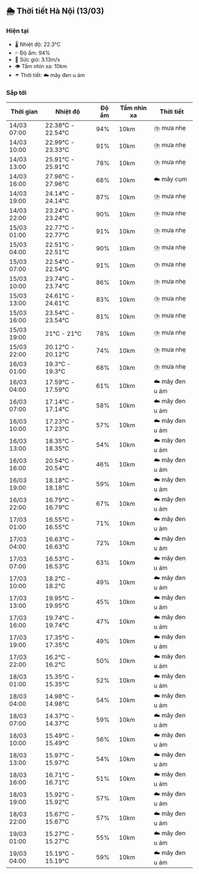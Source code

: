 ## 🌦️ Thời tiết Hà Nội (13/03)

### Hiện tại

- 🌡️ Nhiệt độ: 22.3℃
- 💦 Độ ẩm: 94%
- 💨 Sức gió: 3.13m/s
- 👁️ Tầm nhìn xa: 10km
- ☂️ Thời tiết: ☁️ mây đen u ám

### Sắp tới

| Thời gian | Nhiệt độ | Độ ẩm | Tầm nhìn xa | Thời tiết |
| --- | --- | --- | --- | --- |
| 14/03 07:00 | 22.38℃ - 22.54℃ | 94% | 10km | ⛈️ mưa nhẹ |
| 14/03 10:00 | 22.99℃ - 23.33℃ | 91% | 10km | ⛈️ mưa nhẹ |
| 14/03 13:00 | 25.91℃ - 25.91℃ | 78% | 10km | ⛈️ mưa nhẹ |
| 14/03 16:00 | 27.96℃ - 27.96℃ | 68% | 10km | ☁️ mây cụm |
| 14/03 19:00 | 24.14℃ - 24.14℃ | 87% | 10km | ⛈️ mưa nhẹ |
| 14/03 22:00 | 23.24℃ - 23.24℃ | 90% | 10km | ⛈️ mưa nhẹ |
| 15/03 01:00 | 22.77℃ - 22.77℃ | 91% | 10km | ⛈️ mưa nhẹ |
| 15/03 04:00 | 22.51℃ - 22.51℃ | 90% | 10km | ⛈️ mưa nhẹ |
| 15/03 07:00 | 22.54℃ - 22.54℃ | 91% | 10km | ⛈️ mưa nhẹ |
| 15/03 10:00 | 23.74℃ - 23.74℃ | 86% | 10km | ⛈️ mưa nhẹ |
| 15/03 13:00 | 24.61℃ - 24.61℃ | 83% | 10km | ⛈️ mưa nhẹ |
| 15/03 16:00 | 23.54℃ - 23.54℃ | 81% | 10km | ⛈️ mưa nhẹ |
| 15/03 19:00 | 21℃ - 21℃ | 78% | 10km | ⛈️ mưa nhẹ |
| 15/03 22:00 | 20.12℃ - 20.12℃ | 74% | 10km | ⛈️ mưa nhẹ |
| 16/03 01:00 | 19.3℃ - 19.3℃ | 68% | 10km | ⛈️ mưa nhẹ |
| 16/03 04:00 | 17.59℃ - 17.59℃ | 61% | 10km | ☁️ mây đen u ám |
| 16/03 07:00 | 17.14℃ - 17.14℃ | 58% | 10km | ☁️ mây đen u ám |
| 16/03 10:00 | 17.23℃ - 17.23℃ | 57% | 10km | ☁️ mây đen u ám |
| 16/03 13:00 | 18.35℃ - 18.35℃ | 54% | 10km | ☁️ mây đen u ám |
| 16/03 16:00 | 20.54℃ - 20.54℃ | 46% | 10km | ☁️ mây đen u ám |
| 16/03 19:00 | 18.18℃ - 18.18℃ | 59% | 10km | ☁️ mây đen u ám |
| 16/03 22:00 | 16.79℃ - 16.79℃ | 67% | 10km | ☁️ mây đen u ám |
| 17/03 01:00 | 16.55℃ - 16.55℃ | 71% | 10km | ☁️ mây đen u ám |
| 17/03 04:00 | 16.63℃ - 16.63℃ | 72% | 10km | ☁️ mây đen u ám |
| 17/03 07:00 | 16.53℃ - 16.53℃ | 63% | 10km | ☁️ mây đen u ám |
| 17/03 10:00 | 18.2℃ - 18.2℃ | 49% | 10km | ☁️ mây đen u ám |
| 17/03 13:00 | 19.95℃ - 19.95℃ | 45% | 10km | ☁️ mây đen u ám |
| 17/03 16:00 | 19.74℃ - 19.74℃ | 47% | 10km | ☁️ mây đen u ám |
| 17/03 19:00 | 17.35℃ - 17.35℃ | 49% | 10km | ☁️ mây đen u ám |
| 17/03 22:00 | 16.2℃ - 16.2℃ | 50% | 10km | ☁️ mây đen u ám |
| 18/03 01:00 | 15.35℃ - 15.35℃ | 52% | 10km | ☁️ mây đen u ám |
| 18/03 04:00 | 14.98℃ - 14.98℃ | 54% | 10km | ☁️ mây đen u ám |
| 18/03 07:00 | 14.37℃ - 14.37℃ | 59% | 10km | ☁️ mây đen u ám |
| 18/03 10:00 | 15.49℃ - 15.49℃ | 56% | 10km | ☁️ mây đen u ám |
| 18/03 13:00 | 15.97℃ - 15.97℃ | 54% | 10km | ☁️ mây đen u ám |
| 18/03 16:00 | 16.71℃ - 16.71℃ | 51% | 10km | ☁️ mây đen u ám |
| 18/03 19:00 | 15.92℃ - 15.92℃ | 57% | 10km | ☁️ mây đen u ám |
| 18/03 22:00 | 15.67℃ - 15.67℃ | 57% | 10km | ☁️ mây đen u ám |
| 19/03 01:00 | 15.27℃ - 15.27℃ | 55% | 10km | ☁️ mây đen u ám |
| 19/03 04:00 | 15.19℃ - 15.19℃ | 59% | 10km | ☁️ mây đen u ám |
